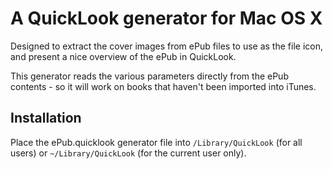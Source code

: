 # A QuickLook generator for Mac OS X

Designed to extract the cover images from ePub files to use as the file icon, and present a nice overview of the ePub in QuickLook.

This generator reads the various parameters directly from the ePub contents - so it will work on books that haven't been imported into iTunes.

## Installation

Place the ePub.quicklook generator file into `/Library/QuickLook` (for all users) or `~/Library/QuickLook` (for the current user only).
